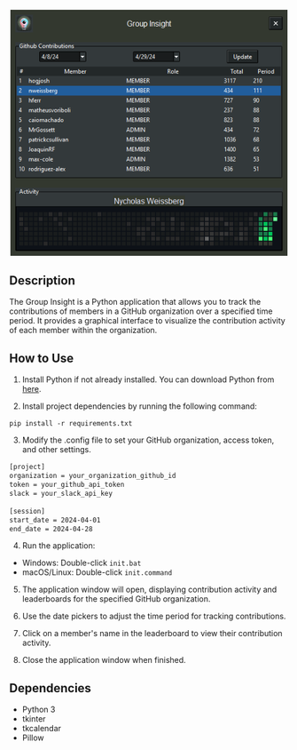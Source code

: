 <p align="center">
  <img src="https://github.com/nweissberg/GroupInsight/blob/main/src/images/app.png" alt="GitHub Contribution Tracker" width="500px">
</p>

## Description
The Group Insight is a Python application that allows you to track the contributions of members in a GitHub organization over a specified time period. It provides a graphical interface to visualize the contribution activity of each member within the organization.

## How to Use
1. Install Python if not already installed. You can download Python from [here](https://www.python.org/downloads/).

2. Install project dependencies by running the following command:
```
pip install -r requirements.txt
```

3. Modify the .config file to set your GitHub organization, access token, and other settings.
```
[project]
organization = your_organization_github_id
token = your_github_api_token
slack = your_slack_api_key

[session]
start_date = 2024-04-01
end_date = 2024-04-28
```

4. Run the application:
- Windows: Double-click `init.bat`
- macOS/Linux: Double-click `init.command`

5. The application window will open, displaying contribution activity and leaderboards for the specified GitHub organization.

6. Use the date pickers to adjust the time period for tracking contributions.

7. Click on a member's name in the leaderboard to view their contribution activity.

8. Close the application window when finished.

## Dependencies
- Python 3
- tkinter
- tkcalendar
- Pillow
